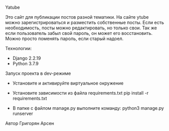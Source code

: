 Yatube

Это сайт для публикации постов разной тематики. 
На сайте ytube можно зарегистрироваться и разместить собственные посты.
Если есть необходимость, посты можно редактировать, но только свои.
Так же если пользователь забыл свой пароль, он может его восстановить.
Можно просто поменять пароль, если старый надоел.

Технологии:
- Django 2.2.19
- Python 3.7.9

Запуск проекта в dev-режиме
- Установите и активируйте виртуальное окружение
- Установите зависимости из файла requirements.txt
  pip install -r requirements.txt

- В папке с файлом manage.py выполните команду:
  python3 manage.py runserver

Автор
Григорян Арсен
